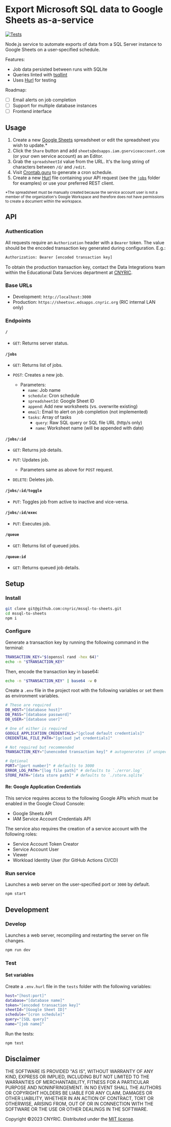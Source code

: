 # Export Microsoft SQL data to Google Sheets as-a-service

[![Tests](https://github.com/cnyric/mssql-to-sheets/actions/workflows/test.yaml/badge.svg)](https://github.com/cnyric/mssql-to-sheets/actions/workflows/test.yaml)

Node.js service to automate exports of data from a SQL Server instance to Google Sheets on a user-specified schedule.

Features:

- Job data persisted between runs with SQLite
- Queries linted with [tsqllint](https://github.com/tsqllint/tsqllint)
- Uses [Hurl](https://hurl.dev/) for testing

Roadmap:

- [ ] Email alerts on job completion
- [ ] Support for multiple database instances
- [ ] Frontend interface

## Usage

1. Create a new [Google Sheets](https://sheets.google.com) spreadsheet or edit the spreadsheet you wish to update.\*
2. Click the `Share` button and add `sheets@edsapps.iam.gserviceaccount.com` (or your own service account) as an Editor.
3. Grab the `spreadsheetId` value from the URL. It's the long string of characters between `/d/` and `/edit`.
4. Visit [Crontab.guru](https://crontab.guru) to generate a cron schedule.
5. Create a new [Hurl](https://hurl.dev/) file containing your API request (see the [`jobs`](https://github.com/cnyric/mssql-to-sheets/tree/main/jobs) folder for examples) or use your preferred REST client.

<small>\*The spreadsheet must be manually created because the service account user is not a member of the
organization's Google Workspace and therefore does not have permissions to create a document within the workspace.</small>

## API

### Authentication

All requests require an `Authorization` header with a `Bearer` token. The value should be the encoded transaction key
generated during configuration. E.g.:

```sh
Authorization: Bearer [encoded transaction key]
```

To obtain the production transaction key, contact the Data Integrations team within the Educational Data Services
department at [CNYRIC](https://www.cnyric.org/).

### Base URLs

- Development: `http://localhost:3000`
- Production: `https://sheetsvc.edsapps.cnyric.org` (RIC internal LAN only)

### Endpoints

#### `/`

- `GET`: Returns server status.

#### `/jobs`

- `GET`: Returns list of jobs.
- `POST`: Creates a new job.

  - Parameters:
    - `name`: Job name
    - `schedule`: Cron schedule
    - `spreadsheetId`: Google Sheet ID
    - `append`: Add new worksheets (vs. overwrite existing)
    - `email`: Email to alert on job completion (not implemented)
    - `tasks`: Array of tasks
      - `query`: Raw SQL query or SQL file URL (http/s only)
      - `name`: Worksheet name (will be appended with date)

#### `/jobs/:id`

- `GET`: Returns job details.
- `PUT`: Updates job.

  - Parameters same as above for `POST` request.

- `DELETE`: Deletes job.

#### `/jobs/:id/toggle`

- `PUT`: Toggles job from active to inactive and vice-versa.

#### `/jobs/:id/exec`

- `PUT`: Executes job.

#### `/queue`

- `GET`: Returns list of queued jobs.

#### `/queue:id`

- `GET`: Returns queued job details.

## Setup

### Install

```sh
git clone git@github.com:cnyric/mssql-to-sheets.git
cd mssql-to-sheets
npm i
```

### Configure

Generate a transaction key by running the following command in the terminal:

```sh
TRANSACTION_KEY="$(openssl rand -hex 64)"
echo -n "$TRANSACTION_KEY"
```

Then, encode the transaction key in base64:

```sh
echo -n "$TRANSACTION_KEY" | base64 -w 0
```

Create a `.env` file in the project root with the following variables or set them as environment variables.

```sh
# These are required
DB_HOST="[database host]"
DB_PASS="[database password]"
DB_USER="[database user]"

# One of either is required
GOOGLE_APPLICATION_CREDENTIALS="[gcloud default credentials]"
CREDENTIAL_FILE_PATH="[gcloud jwt credentials]"

# Not required but recommended
TRANSACTION_KEY="[unencoded transaction key]" # autogenerates if unspecified

# Optional
PORT="[port number]" # defaults to 3000
ERROR_LOG_PATH="[log file path]" # defaults to `./error.log`
STORE_PATH="[data store path]" # defaults to `./store.sqlite`
```

#### Re: Google Application Credentials

This service requires access to the following Google APIs which must be enabled in the Google Cloud Console:

- Google Sheets API
- IAM Service Account Credentials API

The service also requires the creation of a service account with the following roles:

- Service Account Token Creator
- Service Account User
- Viewer
- Workload Identity User (for GitHub Actions CI/CD)

### Run service

Launches a web server on the user-specified port or `3000` by default.

```sh
npm start
```

## Development

### Develop

Launches a web server, recompiling and restarting the server on file changes.

```sh
npm run dev
```

### Test

#### Set variables

Create a `.env.hurl` file in the `tests` folder with the following variables:

```sh
host="[host:port]"
database="[database name]"
token="[encoded transaction key]"
sheetId="[Google Sheet ID]"
schedule="[cron schedule]"
query="[SQL query]"
name="[job name]"
```

Run the tests:

```sh
npm test
```

## Disclaimer

THE SOFTWARE IS PROVIDED "AS IS", WITHOUT WARRANTY OF ANY KIND, EXPRESS OR
IMPLIED, INCLUDING BUT NOT LIMITED TO THE WARRANTIES OF MERCHANTABILITY,
FITNESS FOR A PARTICULAR PURPOSE AND NONINFRINGEMENT. IN NO EVENT SHALL THE
AUTHORS OR COPYRIGHT HOLDERS BE LIABLE FOR ANY CLAIM, DAMAGES OR OTHER
LIABILITY, WHETHER IN AN ACTION OF CONTRACT, TORT OR OTHERWISE, ARISING FROM,
OUT OF OR IN CONNECTION WITH THE SOFTWARE OR THE USE OR OTHER DEALINGS IN THE
SOFTWARE.

Copyright &copy;2023 CNYRIC. Distributed under the [MIT license](https://github.com/cnyric/mssql-to-sheets/blob/main/LICENSE.txt).
